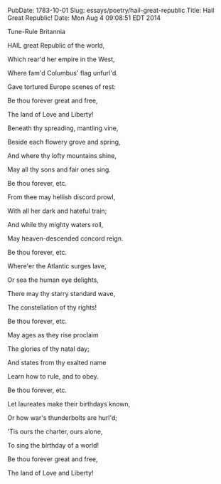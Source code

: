 PubDate: 1783-10-01
Slug: essays/poetry/hail-great-republic
Title: Hail Great Republic!
Date: Mon Aug  4 09:08:51 EDT 2014

   Tune-Rule Britannia



   HAIL great Republic of the world,

   Which rear'd her empire in the West,

   Where fam'd Columbus' flag unfurl'd.

   Gave tortured Europe scenes of rest:

   Be thou forever great and free,

   The land of Love and Liberty!



   Beneath thy spreading, mantling vine,

   Beside each flowery grove and spring,

   And where thy lofty mountains shine,

   May all thy sons and fair ones sing.

   Be thou forever, etc.



   From thee may hellish discord prowl,

   With all her dark and hateful train;

   And while thy mighty waters roll,

   May heaven-descended concord reign.

   Be thou forever, etc.



   Where'er the Atlantic surges lave,

   Or sea the human eye delights,

   There may thy starry standard wave,

   The constellation of thy rights!

   Be thou forever, etc.



   May ages as they rise proclaim

   The glories of thy natal day;

   And states from thy exalted name

   Learn how to rule, and to obey.

   Be thou forever, etc.



   Let laureates make their birthdays known,

   Or how war's thunderbolts are hurl'd;

   'Tis ours the charter, ours alone,

   To sing the birthday of a world!

   Be thou forever great and free,

   The land of Love and Liberty!


